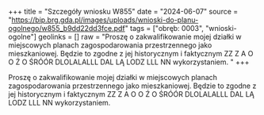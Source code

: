 +++
title = "Szczegóły wniosku W855"
date = "2024-06-07"
source = "https://bip.brg.gda.pl/images/uploads/wnioski-do-planu-ogolnego/w855_b9dd22dd3fce.pdf"
tags = ["obręb: 0003", "wnioski-ogolne"]
geolinks = []
raw = "Proszę o zakwalifikowanie mojej działki w miejscowych planach zagospodarowania przestrzennego jako mieszkaniowej. Będzie to zgodne z jej historycznym i faktycznym ZZ Z A O O Ź O ŚRÓÓR DLOLALALLL DAL LĄ LODZ LLL NN wykorzystaniem. "
+++

Proszę o zakwalifikowanie mojej działki w miejscowych planach zagospodarowania
przestrzennego jako mieszkaniowej. Będzie to zgodne z jej historycznym i faktycznym
ZZ Z A O O Ź O ŚRÓÓR DLOLALALLL DAL LĄ LODZ LLL NN
wykorzystaniem.



